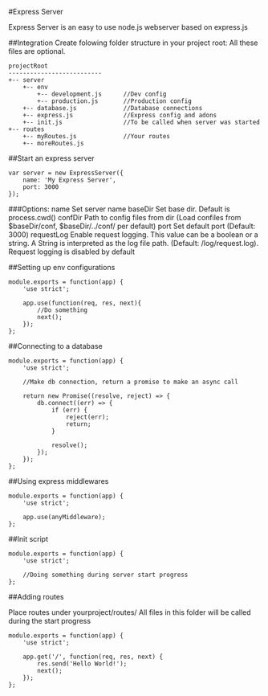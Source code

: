 #Express Server

Express Server is an easy to use node.js webserver based on express.js



##Integration
Create folowing folder structure in your project root:
All these files are optional.

```
projectRoot
--------------------------
+-- server
	+-- env
		+-- development.js		//Dev config
		+-- production.js		//Production config
	+-- database.js				//Database connections
	+-- express.js				//Express config and adons
	+-- init.js					//To be called when server was started
+-- routes
	+-- myRoutes.js				//Your routes
	+-- moreRoutes.js
```

##Start an express server

```
var server = new ExpressServer({
	name: 'My Express Server',
	port: 3000
});

```

###Options:
	name        Set server name
	baseDir     Set base dir. Default is process.cwd()
	confDir		  Path to config files from dir (Load confiles from $baseDir/conf, $baseDir/../conf/ per default)
	port        Set default port (Default: 3000)
	requestLog  Enable request logging. This value can be a boolean or a string.
	            A String is interpreted as the log file path.
	            (Default: <baseDir>/log/request.log). Request logging is disabled
	            by default

##Setting up env configurations

```
module.exports = function(app) {
	'use strict';

	app.use(function(req, res, next){
		//Do something
		next();
	});
};
```

##Connecting to a database

```
module.exports = function(app) {
	'use strict';

	//Make db connection, return a promise to make an async call

	return new Promise((resolve, reject) => {
		db.connect((err) => {
			if (err) {
				reject(err);
				return;
			}

			resolve();
		});
	});
};
```

##Using express middlewares

```
module.exports = function(app) {
	'use strict';

	app.use(anyMiddleware);
};
```

##Init script

```
module.exports = function(app) {
	'use strict';

	//Doing something during server start progress
};
```

##Adding routes

Place routes under yourproject/routes/
All files in this folder will be called during the start progress


```
module.exports = function(app) {
	'use strict';

	app.get('/', function(req, res, next) {
		res.send('Hello World!');
		next();
	});
};
```
